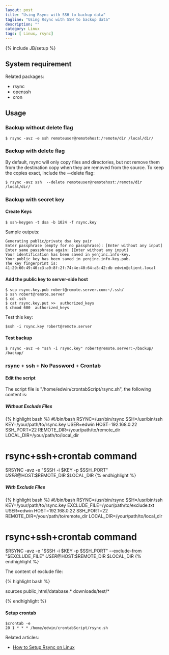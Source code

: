 ```yaml
---
layout: post
title: "Using Rsync with SSH to backup data"
tagline: "Using Rsync with SSH to backup data"
description: ""
category: Linux 
tags: [ Linux, rsync]
---
```

{% include JB/setup %}

## System requirement

Related packages:

- rsync
- openssh
- cron

## Usage

### Backup without delete flag
 
	$ rsync -avz -e ssh remoteuser@remotehost:/remote/dir /local/dir/ 
 
### Backup with delete flag

By default, rsync will only copy files and directories, but not remove them from the destination copy when they are removed from the source. To keep the copies exact, include the --delete flag:
 
	$ rsync -avz ssh  --delete remoteuser@remotehost:/remote/dir /local/dir/

### Backup with secret key

#### Create Keys

	$ ssh-keygen -t dsa -b 1024 -f rsync.key
	
Sample outputs:

	Generating public/private dsa key pair
	Enter passphrase (empty for no passphrase): [Enter without any input]
	Enter same passphrase again: [Enter without any input]
	Your identification has been saved in yenjinc.info-key. 
	Your public key has been saved in yenjinc.info-key.pub. 
	The key fingerprint is: 
	41:29:60:49:40:c3:a0:8f:2f:74:4e:40:64:a5:42:db edwin@client.local 

#### Add the public key to server-side host

	$ scp rsync.key.pub robert@remote.server.com:~/.ssh/ 
	$ ssh robert@remote.server
	$ cd .ssh
	$ cat rsync.key.put >>  authorized_keys
	$ chmod 600  authorized_keys

Test this key:
	
	$ssh -i rsync.key robert@remote.server

#### Test backup

	$ rsync -avz -e "ssh -i rsync.key" robert@remote.server:~/backup/ /backup/ 

### rsync + ssh + No Password + Crontab 

#### Edit the script

The script file is  "/home/edwin/crontabScript/rsync.sh", the following content is:

##### Without Exclude Files

{% highlight bash %}
#!/bin/bash
RSYNC=/usr/bin/rsync
SSH=/usr/bin/ssh
KEY=/your/path/to/rsync.key
USER=edwin
HOST=192.168.0.22
SSH_PORT=22
REMOTE_DIR=/your/path/to/remote_dir
LOCAL_DIR=/your/path/to/local_dir

# rsync+ssh+crontab command
$RSYNC -avz -e "$SSH -i $KEY -p $SSH_PORT" $USER@$HOST:$REMOTE_DIR $LOCAL_DIR
{% endhighlight %}


##### With Exclude Files	

{% highlight bash %}
#!/bin/bash 
RSYNC=/usr/bin/rsync
SSH=/usr/bin/ssh
KEY=/your/path/to/rsync.key
EXCLUDE_FILE=/your/path/to/exclude.txt
USER=edwin
HOST=192.168.0.22
SSH_PORT=22
REMOTE_DIR=/your/path/to/remote_dir
LOCAL_DIR=/your/path/to/local_dir

# rsync+ssh+crontab command 
$RSYNC -avz -e "$SSH -i $KEY -p $SSH_PORT" --exclude-from "$EXCLUDE_FILE"  $USER@$HOST:$REMOTE_DIR $LOCAL_DIR 
{% endhighlight %}

The content of exclude file:

{% highlight bash %}

sources
public_html/database.*
downloads/test/*

{% endhighlight %}

#### Setup crontab

	$crontab -e
	20 1 * * * /home/edwin/crontabScript/rsync.sh


Related articles: 

* [ How to Setup Rsync on Linux ](/Linux/how-to-setup-rsync-on-linux/index.html)
 
